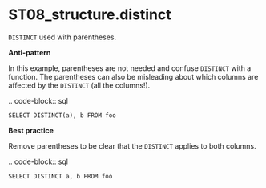 # ST08_structure.distinct

``DISTINCT`` used with parentheses.

**Anti-pattern**

In this example, parentheses are not needed and confuse
``DISTINCT`` with a function. The parentheses can also be misleading
about which columns are affected by the ``DISTINCT`` (all the columns!).

.. code-block:: sql

    SELECT DISTINCT(a), b FROM foo

**Best practice**

Remove parentheses to be clear that the ``DISTINCT`` applies to
both columns.

.. code-block:: sql

    SELECT DISTINCT a, b FROM foo
